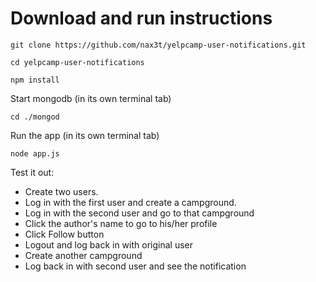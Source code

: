 # Download and run instructions

`git clone https://github.com/nax3t/yelpcamp-user-notifications.git`

`cd yelpcamp-user-notifications`

`npm install`

Start mongodb (in its own terminal tab)

`cd ./mongod`

Run the app (in its own terminal tab)

`node app.js`

Test it out:

- Create two users.
- Log in with the first user and create a campground.
- Log in with the second user and go to that campground
- Click the author's name to go to his/her profile
- Click Follow <author name> button
- Logout and log back in with original user
- Create another campground
- Log back in with second user and see the notification
